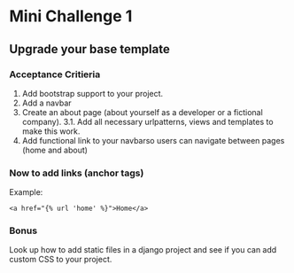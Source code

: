 # Mini Challenge 1

## Upgrade your base template

### Acceptance Critieria
1. Add bootstrap support to your project.
2. Add a navbar
3. Create an about page (about yourself as a developer or a fictional company).
3.1. Add all necessary urlpatterns, views and templates to make this work.
4. Add functional link to your navbarso users can navigate between pages (home and about)

### Now to add links (anchor tags)
Example:
```
<a href="{% url 'home' %}">Home</a>
```

### Bonus
Look up how to add static files in a django project and see if you can add custom CSS to your project.